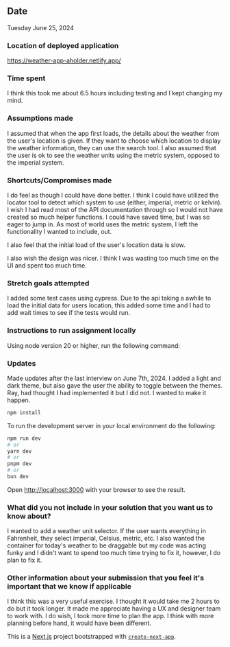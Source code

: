## Date

Tuesday June 25, 2024

### Location of deployed application

https://weather-app-aholder.netlify.app/

### Time spent
I think this took me about 6.5 hours including testing and I kept changing my mind.

### Assumptions made
I assumed that when the app first loads, the details about the weather from the user's location is given. If they want to choose which location to display the weather information, they can use the search tool. I also assumed that the user is ok to see the weather units using the metric system, opposed to the imperial system.

### Shortcuts/Compromises made
I do feel as though I could have done better. I think I could have utilized the locator tool to detect which system to use (either, imperial, metric or kelvin). I wish I had read most of the API documentation through so I would not have created so much helper functions. I could have saved time, but I was so eager to jump in. As most of world uses the metric system, I left the functionality I wanted to include, out.

I also feel that the initial load of the user's location data is slow.

I also wish the design was nicer. I think I was wasting too much time on the UI and spent too much time.

### Stretch goals attempted
I added some test cases using cypress. Due to the api taking a awhile to load the initial data for users location, this added some time and I had to add wait times to see if the tests would run.

### Instructions to run assignment locally
Using node version 20 or higher, run the following command:

### Updates
Made updates after the last interview on June 7th, 2024. I added a light and dark theme, but also gave the user the ability to toggle between the themes. Ray, had thought I had implemented it but I did not. I wanted to make it happen.

```bash
npm install
```

To run the development server in your local environment do the following:

```bash
npm run dev
# or
yarn dev
# or
pnpm dev
# or
bun dev
```

Open [http://localhost:3000](http://localhost:3000) with your browser to see the result.

### What did you not include in your solution that you want us to know about?
I wanted to add a weather unit selector. If the user wants everything in Fahrenheit, they select imperial, Celsius, metric, etc. I also wanted the container for today's weather to be draggable but my code was acting funky and I didn't want to spend too much time trying to fix it, however, I do plan to fix it. 


### Other information about your submission that you feel it's important that we know if applicable

I think this was a very useful exercise. I thought it would take me 2 hours to do but it took longer. It made me appreciate having a UX and designer team to work with. I do wish, I took more time to plan the app. I think with more planning before hand, it would have been different.

This is a [Next.js](https://nextjs.org/) project bootstrapped with [`create-next-app`](https://github.com/vercel/next.js/tree/canary/packages/create-next-app).



